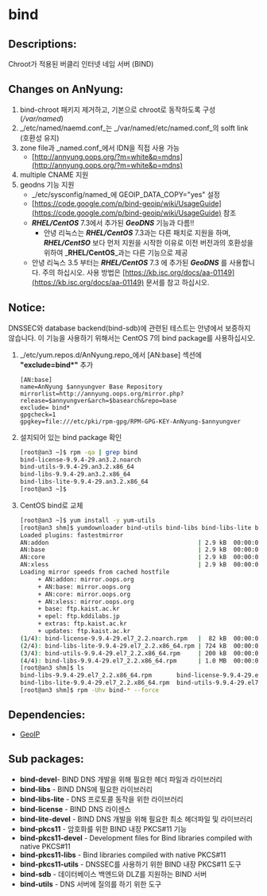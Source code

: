 # bind

## Descriptions:

Chroot가 적용된 버클리 인터넷 네임 서버 \(BIND\)

## Changes on AnNyung:

1. bind-chroot 패키지 제거하고, 기본으로 chroot로 동작하도록 구성 \(_/var/named_\)
2. _/etc/named/naemd.conf_는 _/var/named/etc/named.conf_의 solft link \(호환성 유지\)
3. zone file과 _named.conf_에서 IDN을 직접 사용 가능
   * [http://annyung.oops.org/?m=white&p=mdns](http://annyung.oops.org/?m=white&p=mdns)
4. multiple CNAME 지원
5. geodns 기능 지원
   * _/etc/sysconfig/named_에 GEOIP\_DATA\_COPY="yes" 설정
   * [https://code.google.com/p/bind-geoip/wiki/UsageGuide](https://code.google.com/p/bind-geoip/wiki/UsageGuide) 참조
   * _**RHEL/CentOS**_ 7.3에서 추가된 _**GeoDNS**_ 기능과 다름!!
     * 안녕 리눅스는 _**RHEL/CentOS**_ 7.3과는 다른 패치로 지원을 하며, _**RHEL/CentSO**_ 보다 먼저 지원을 시작한 이유로 이전 버전과의 호환성을 위하여 _**RHEL/CentOS**_과는 다른 기능으로 제공
   * 안녕 리눅스 3.5 부터는 _**RHEL/CentOS**_ 7.3 에 추가된 _**GeoDNS**_ 를 사용합니다. 주의 하십시오. 사용 방법은 [https://kb.isc.org/docs/aa-01149](https://kb.isc.org/docs/aa-01149) 문서를 참고 하십시오.

## Notice:

DNSSEC와 database backend\(bind-sdb\)에 관련된 테스트는 안녕에서 보증하지 않습니다. 이 기능을 사용하기 위해서는 CentOS 7의 bind package를 사용하십시오.

1. _/etc/yum.repos.d/AnNyung.repo_에서 \[AN:base\] 섹션에 **"exclude=bind\*"** 추가

   ```text
   [AN:base]
   name=AnNyung $annyungver Base Repository
   mirrorlist=http://annyung.oops.org/mirror.php?release=$annyungver&arch=$basearch&repo=base
   exclude= bind*
   gpgcheck=1
   gpgkey=file:///etc/pki/rpm-gpg/RPM-GPG-KEY-AnNyung-$annyungver
   ```

2. 설치되어 있는 bind package 확인

   ```bash
   [root@an3 ~]$ rpm -qa | grep bind
   bind-license-9.9.4-29.an3.2.noarch
   bind-utils-9.9.4-29.an3.2.x86_64
   bind-libs-9.9.4-29.an3.2.x86_64
   bind-libs-lite-9.9.4-29.an3.2.x86_64
   [root@an3 ~]$
   ```

3. CentOS bind로 교체

   ```bash
   [root@an3 ~]$ yum install -y yum-utils
   [root@an3 shm]$ yumdownloader bind-utils bind-libs bind-libs-lite bind-license
   Loaded plugins: fastestmirror
   AN:addon                                          | 2.9 kB  00:00:00
   AN:base                                           | 2.9 kB  00:00:00
   AN:core                                           | 2.9 kB  00:00:00
   AN:xless                                          | 2.9 kB  00:00:00
   Loading mirror speeds from cached hostfile
        + AN:addon: mirror.oops.org
        + AN:base: mirror.oops.org
        + AN:core: mirror.oops.org
        + AN:xless: mirror.oops.org
        + base: ftp.kaist.ac.kr
        + epel: ftp.kddilabs.jp
        + extras: ftp.kaist.ac.kr
        + updates: ftp.kaist.ac.kr
   (1/4): bind-license-9.9.4-29.el7_2.2.noarch.rpm   |  82 kB  00:00:00
   (2/4): bind-libs-lite-9.9.4-29.el7_2.2.x86_64.rpm | 724 kB  00:00:00
   (3/4): bind-utils-9.9.4-29.el7_2.2.x86_64.rpm     | 200 kB  00:00:00
   (4/4): bind-libs-9.9.4-29.el7_2.2.x86_64.rpm      | 1.0 MB  00:00:00
   [root@an3 shm]$ ls
   bind-libs-9.9.4-29.el7_2.2.x86_64.rpm       bind-license-9.9.4-29.el7_2.2.noarch.rpm
   bind-libs-lite-9.9.4-29.el7_2.2.x86_64.rpm  bind-utils-9.9.4-29.el7_2.2.x86_64.rpm
   [root@an3 shm]$ rpm -Uhv bind-* --force
   ```

## Dependencies:

* [GeoIP](pkg-base-geoip.md)

## Sub packages:

* **bind-devel**- BIND DNS 개발을 위해 필요한 헤더 파일과 라이브러리
* **bind-libs** - BIND DNS에 필요한 라이브러리
* **bind-libs-lite** - DNS 프로토콜 동작을 위한 라이브러리
* **bind-license** - BIND DNS 라이센스
* **bind-lite-devel** - BIND DNS 개발을 위해 필요한 최소 헤더파일 및 라이브러리
* **bind-pkcs11** - 암호화를 위한 BIND 내장 PKCS\#11 기능
* **bind-pkcs11-devel** - Development files for Bind libraries compiled with native PKCS\#11
* **bind-pkcs11-libs** - Bind libraries compiled with native PKCS\#11
* **bind-pkcs11-utils** - DNSSEC를 사용하기 위한 BIND 내장 PKCS\#11 도구
* **bind-sdb** - 데이터베이스 백엔드와 DLZ를 지원하는 BIND 서버
* **bind-utils** - DNS 서버에 질의를 하기 위한 도구

